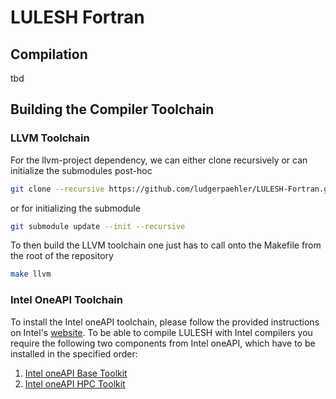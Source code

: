 # LULESH Fortran

## Compilation

tbd

## Building the Compiler Toolchain

### LLVM Toolchain

For the llvm-project dependency, we can either clone recursively or can initialize the submodules post-hoc

```bash
git clone --recursive https://github.com/ludgerpaehler/LULESH-Fortran.git
```

or for initializing the submodule

```bash
git submodule update --init --recursive
```

To then build the LLVM toolchain one just has to call onto the Makefile from the root of the repository

```bash
make llvm
```

### Intel OneAPI Toolchain

To install the Intel oneAPI toolchain, please follow the provided instructions on Intel's [website](https://www.intel.com/content/www/us/en/developer/tools/oneapi/hpc-toolkit-download.html). To be able to compile LULESH with Intel compilers you require the following two components from Intel oneAPI, which have to be installed in the specified order:

1. [Intel oneAPI Base Toolkit](https://www.intel.com/content/www/us/en/developer/tools/oneapi/base-toolkit-download.html?operatingsystem=mac&distributions=online)
2. [Intel oneAPI HPC Toolkit](https://www.intel.com/content/www/us/en/developer/tools/oneapi/hpc-toolkit-download.html?operatingsystem=mac&distributions=online)
